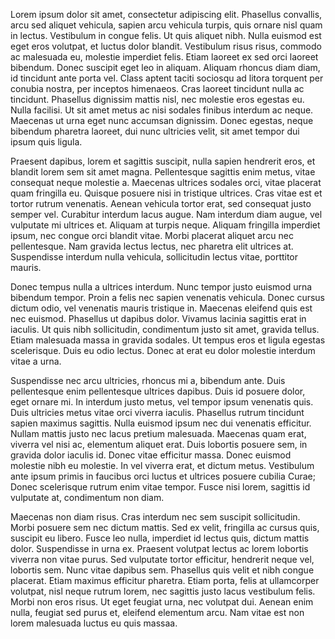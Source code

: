 Lorem ipsum dolor sit amet, consectetur adipiscing elit. Phasellus convallis, arcu sed aliquet vehicula, sapien arcu vehicula turpis, quis ornare nisl quam in lectus. Vestibulum in congue felis. Ut quis aliquet nibh. Nulla euismod est eget eros volutpat, et luctus dolor blandit. Vestibulum risus risus, commodo ac malesuada eu, molestie imperdiet felis. Etiam laoreet ex sed orci laoreet bibendum. Donec suscipit eget leo in aliquam. Aliquam rhoncus diam diam, id tincidunt ante porta vel. Class aptent taciti sociosqu ad litora torquent per conubia nostra, per inceptos himenaeos. Cras laoreet tincidunt nulla ac tincidunt. Phasellus dignissim mattis nisl, nec molestie eros egestas eu. Nulla facilisi. Ut sit amet metus ac nisi sodales finibus interdum ac neque. Maecenas ut urna eget nunc accumsan dignissim. Donec egestas, neque bibendum pharetra laoreet, dui nunc ultricies velit, sit amet tempor dui ipsum quis ligula.

Praesent dapibus, lorem et sagittis suscipit, nulla sapien hendrerit eros, et blandit lorem sem sit amet magna. Pellentesque sagittis enim metus, vitae consequat neque molestie a. Maecenas ultrices sodales orci, vitae placerat quam fringilla eu. Quisque posuere nisi in tristique ultrices. Cras vitae est et tortor rutrum venenatis. Aenean vehicula tortor erat, sed consequat justo semper vel. Curabitur interdum lacus augue. Nam interdum diam augue, vel vulputate mi ultrices et. Aliquam at turpis neque. Aliquam fringilla imperdiet ipsum, nec congue orci blandit vitae. Morbi placerat aliquet arcu nec pellentesque. Nam gravida lectus lectus, nec pharetra elit ultrices at. Suspendisse interdum nulla vehicula, sollicitudin lectus vitae, porttitor mauris.

Donec tempus nulla a ultrices interdum. Nunc tempor justo euismod urna bibendum tempor. Proin a felis nec sapien venenatis vehicula. Donec cursus dictum odio, vel venenatis mauris tristique in. Maecenas eleifend quis est nec euismod. Phasellus ut dapibus dolor. Vivamus lacinia sagittis erat in iaculis. Ut quis nibh sollicitudin, condimentum justo sit amet, gravida tellus. Etiam malesuada massa in gravida sodales. Ut tempus eros et ligula egestas scelerisque. Duis eu odio lectus. Donec at erat eu dolor molestie interdum vitae a urna.

Suspendisse nec arcu ultricies, rhoncus mi a, bibendum ante. Duis pellentesque enim pellentesque ultrices dapibus. Duis id posuere dolor, eget ornare mi. In interdum justo metus, vel tempor ipsum venenatis quis. Duis ultricies metus vitae orci viverra iaculis. Phasellus rutrum tincidunt sapien maximus sagittis. Nulla euismod ipsum nec dui venenatis efficitur. Nullam mattis justo nec lacus pretium malesuada. Maecenas quam erat, viverra vel nisi ac, elementum aliquet erat. Duis lobortis posuere sem, in gravida dolor iaculis id. Donec vitae efficitur massa. Donec euismod molestie nibh eu molestie. In vel viverra erat, et dictum metus. Vestibulum ante ipsum primis in faucibus orci luctus et ultrices posuere cubilia Curae; Donec scelerisque rutrum enim vitae tempor. Fusce nisi lorem, sagittis id vulputate at, condimentum non diam.

Maecenas non diam risus. Cras interdum nec sem suscipit sollicitudin. Morbi posuere sem nec dictum mattis. Sed ex velit, fringilla ac cursus quis, suscipit eu libero. Fusce leo nulla, imperdiet id lectus quis, dictum mattis dolor. Suspendisse in urna ex. Praesent volutpat lectus ac lorem lobortis viverra non vitae purus. Sed vulputate tortor efficitur, hendrerit neque vel, lobortis sem. Nunc vitae dapibus sem. Phasellus quis velit et nibh congue placerat. Etiam maximus efficitur pharetra. Etiam porta, felis at ullamcorper volutpat, nisl neque rutrum lorem, nec sagittis justo lacus vestibulum felis. Morbi non eros risus. Ut eget feugiat urna, nec volutpat dui. Aenean enim nulla, feugiat sed purus et, eleifend elementum arcu. Nam vitae est non lorem malesuada luctus eu quis massaa.

